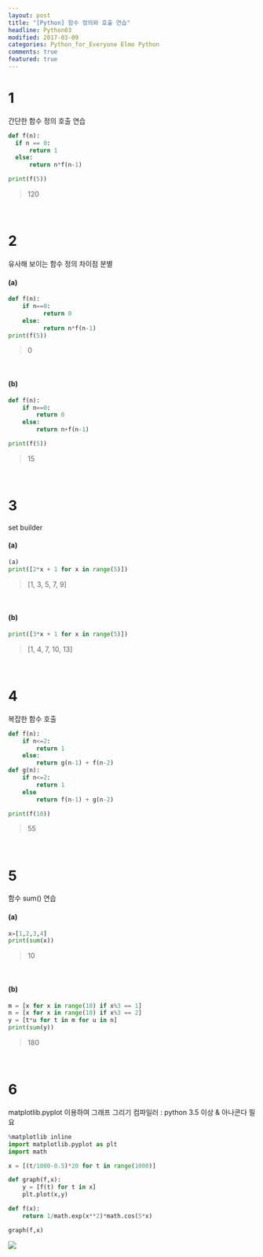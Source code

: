 ```yaml
---
layout: post
title: "[Python] 함수 정의와 호출 연습"
headline: Python03
modified: 2017-03-09
categories: Python_for_Everyone Elmo Python
comments: true
featured: true
---
```


# 1
간단한 함수 정의 호출 연습

``` python
def f(n):
  if n == 0:
      return 1
  else:
      return n*f(n-1)

print(f(5))
```
> 120

<br>

# 2
유사해 보이는 함수 정의 차이점 분별

#### (a)
``` python
def f(n):
    if n==0:
          return 0
    else:
          return n*f(n-1)
print(f(5))
```
> 0

<br>

#### (b)
``` python
def f(n):
    if n==0:
        return 0
    else:
        return n+f(n-1)

print(f(5))
```
> 15

<br>

# 3
set builder

#### (a)
``` python
(a)
print([2*x + 1 for x in range(5)])
```
> [1, 3, 5, 7, 9]

<br>

#### (b)
``` python
print([3*x + 1 for x in range(5)])
```
>[1, 4, 7, 10, 13]

<br>

# 4
복잡한 함수 호출

``` python
def f(n):
    if n<=2:
        return 1
    else:
        return g(n-1) + f(n-2)
def g(n):
    if n<=2:
        return 1
    else
        return f(n-1) + g(n-2)

print(f(10))
```
> 55

<br>

# 5

함수 sum() 연습

#### (a)
``` python
x=[1,2,3,4]
print(sum(x))
```
> 10

<br>

#### (b)
``` python
m = [x for x in range(10) if x%3 == 1]
n = [x for x in range(10) if x%3 == 2]
y = [t*u for t in m for u in n]
print(sum(y))
```
> 180

<br>

# 6

matplotlib.pyplot 이용하여 그래프 그리기
컴파일러 : python 3.5 이상 & 아나콘다 필요

``` python
%matplotlib inline
import matplotlib.pyplot as plt
import math

x = [(t/1000-0.5)*20 for t in range(1000)]

def graph(f,x):
    y = [f(t) for t in x]
    plt.plot(x,y)

def f(x):
    return 1/math.exp(x**2)*math.cos(5*x)

graph(f,x)
```
<img src="{{ site.url }}/images/elmo/py02b6.png" style="float: block; margin: auto;">
